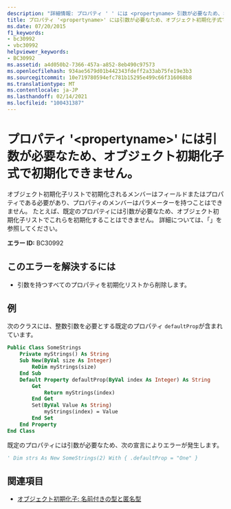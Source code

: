 ```yaml
---
description: "詳細情報: プロパティ ' ' には <propertyname> 引数が必要なため、オブジェクト初期化子式で初期化できません。"
title: プロパティ '<propertyname>' には引数が必要なため、オブジェクト初期化子式で初期化できません。
ms.date: 07/20/2015
f1_keywords:
- bc30992
- vbc30992
helpviewer_keywords:
- BC30992
ms.assetid: a4d050b2-7366-457a-a852-8eb490c97573
ms.openlocfilehash: 934ae5679d01b442343fdeff2a33ab75fe19e3b3
ms.sourcegitcommit: 10e719780594efc781b15295e499c66f316068b8
ms.translationtype: MT
ms.contentlocale: ja-JP
ms.lasthandoff: 02/14/2021
ms.locfileid: "100431387"
---
```

# <a name="property-propertyname-cannot-be-initialized-in-an-object-initializer-expression-because-it-requires-arguments"></a>プロパティ '\<propertyname>' には引数が必要なため、オブジェクト初期化子式で初期化できません。

オブジェクト初期化子リストで初期化されるメンバーはフィールドまたはプロパティである必要があり、プロパティのメンバーはパラメーターを持つことはできません。 たとえば、既定のプロパティには引数が必要なため、オブジェクト初期化子リストでこれらを初期化することはできません。 詳細については、「」を参照してください。  
  
 **エラー ID:** BC30992  
  
## <a name="to-correct-this-error"></a>このエラーを解決するには  
  
- 引数を持つすべてのプロパティを初期化リストから削除します。  
  
## <a name="example"></a>例  

 次のクラスには、整数引数を必要とする既定のプロパティ `defaultProp`が含まれています。  
  
```vb  
Public Class SomeStrings  
    Private myStrings() As String  
    Sub New(ByVal size As Integer)  
        ReDim myStrings(size)  
    End Sub  
    Default Property defaultProp(ByVal index As Integer) As String  
        Get  
            Return myStrings(index)  
        End Get  
        Set(ByVal Value As String)  
            myStrings(index) = Value  
        End Set  
    End Property  
End Class  
```  
  
 既定のプロパティには引数が必要なため、次の宣言によりエラーが発生します。  
  
```vb  
' Dim strs As New SomeStrings(2) With { .defaultProp = "One" }  
```  
  
## <a name="see-also"></a>関連項目

- [オブジェクト初期化子: 名前付きの型と匿名型](../programming-guide/language-features/objects-and-classes/object-initializers-named-and-anonymous-types.md)
